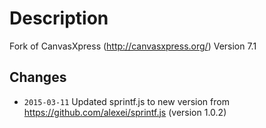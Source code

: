 # Description

Fork of CanvasXpress (http://canvasxpress.org/)
Version 7.1

## Changes

* `2015-03-11` Updated sprintf.js to new version from https://github.com/alexei/sprintf.js (version 1.0.2)
